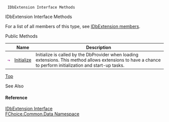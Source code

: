﻿     IDbExtension Interface Methods                                                   

IDbExtension Interface Methods

For a list of all members of this type, see [IDbExtension members](FChoice.Common~FChoice.Common.Data.IDbExtension_members.md).

Public Methods

|   | Name | Description |
| --- | --- | --- |
| ![ Method](dotnetimages/Method.png) | [Initialize](FChoice.Common~FChoice.Common.Data.IDbExtension~Initialize.md) | Initialize is called by the DbProvider when loading extensions. This method allows extensions to have a chance to perform initialization and start-up tasks.   |

[Top](#top)

See Also

#### Reference

[IDbExtension Interface](FChoice.Common~FChoice.Common.Data.IDbExtension.md)  
[FChoice.Common.Data Namespace](FChoice.Common~FChoice.Common.Data_namespace.md)
